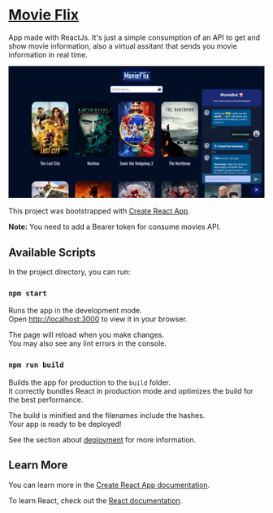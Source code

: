 # [Movie Flix](https://rafalamao.github.io/react-movie-flix/)

App made with ReactJs. It's just a simple consumption of an API to get and show movie information, also a virtual assitant that sends you movie information in real time.

![image](https://github.com/RAFALAMAO/MyPortfolio/raw/master/public/images/projects/MoviesFlix.png)

This project was bootstrapped with [Create React App](https://github.com/facebook/create-react-app).

**Note:** You need to add a Bearer token for consume movies API.

## Available Scripts

In the project directory, you can run:

### `npm start`

Runs the app in the development mode.\
Open [http://localhost:3000](http://localhost:3000) to view it in your browser.

The page will reload when you make changes.\
You may also see any lint errors in the console.

### `npm run build`

Builds the app for production to the `build` folder.\
It correctly bundles React in production mode and optimizes the build for the best performance.

The build is minified and the filenames include the hashes.\
Your app is ready to be deployed!

See the section about [deployment](https://facebook.github.io/create-react-app/docs/deployment) for more information.

## Learn More

You can learn more in the [Create React App documentation](https://facebook.github.io/create-react-app/docs/getting-started).

To learn React, check out the [React documentation](https://reactjs.org/).
